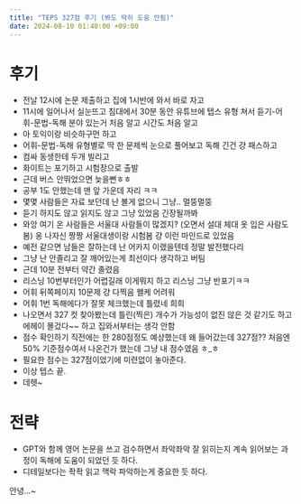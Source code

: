 ```yaml
---
title: "TEPS 327점 후기 (봐도 딱히 도움 안됨)"
date: 2024-08-10 01:40:00 +09:00
---
```


# 후기
- 전날 12시에 논문 제출하고 집에 1시반에 와서 바로 자고
- 11시에 일어나서 실눈뜨고 침대에서 30분 동안 유튜브에 텝스 유형 쳐서 듣기-어휘-문법-독해 분야 있는거 처음 알고 시간도 처음 알고
- 아 토익이랑 비슷하구먼 하고
- 어휘-문법-독해 유형별로 딱 한 문제씩 눈으로 풀어보고 독해 긴건 걍 패스하고
- 컴싸 동생한테 두개 빌리고
- 화이트는 포기하고 시험장으로 출발
- 근데 버스 안뛰었으면 늦을뻔ㅎㅎ
- 공부 1도 안했는데 맨 앞 가운데 자리 ㅋㅋ
- 몇몇 사람들은 자료 보던데 난 볼게 없으니 그냥.. 멀뚱멀뚱
- 듣기 하지도 않고 읽지도 않고 그냥 있었음 긴장될까봐
- 와앙 여기 온 사람들은 서울대 사람들이 많겠지? (오면서 설대 체대 옷 입은 사람도 봄) 옹 나자신 짱짱 서울대생이랑 시험봄 걍 이런 마인드로 있었음
- 예전 같으면 남들은 잘하는데 난 어카지 이랬을텐데 정말 발전했다리
- 그냥 난 안졸리고 잘 깨어있는게 최선이다 생각하고 버팀
- 근데 10분 전부터 약간 졸렸음
- 리스닝 10번부터인가 어렵길래 이게뭐지 하고 리스닝 그냥 반포기ㅋㅋ
- 어휘 뒤쪽페이지 10문제 걍 다찍음 왤케 어려워
- 어휘 1번 독해에다가 잘못 체크했는데 틀렸네 희희
- 나오면서 327 컷 찾아봤는데 틀린(찍은) 개수가 가능성이 없진 않은 것 같기도 하고 에헤이 몰겄다~~ 하고 집와서부터는 생각 안함
- 점수 확인하기 직전에는 한 280점정도 예상했는데 왜 들어갔는데 327점?? 처음엔 50% 기준점수여서 나온건가 했는데 그냥 내 점수였음 ㅎ_ㅎ
- 필요한 점수는 327점이었기에 미련없이 놓아준다.
- 이상 텝스 끝.
- 데헷~

# 전략
- GPT와 함께 영어 논문을 쓰고 검수하면서 좌악좌악 잘 읽히는지 계속 읽어보는 과정이 독해에 도움이 되었던 듯 하다.
- 디테일보다는 좍좍 읽고 맥락 파악하는게 중요한 듯 하다.

안녕...~